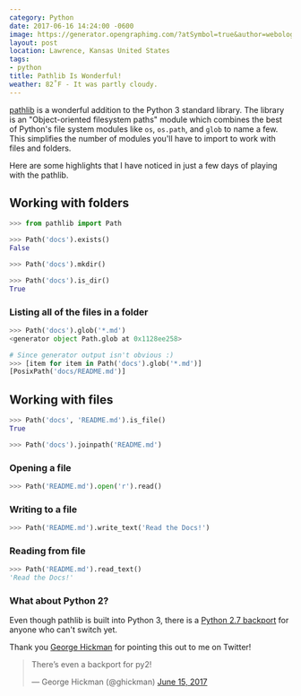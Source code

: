 ```yaml
---
category: Python
date: 2017-06-16 14:24:00 -0600
image: https://generator.opengraphimg.com/?atSymbol=true&author=webology&authorSize=text-2xl&style=modern&tags=python&title=Pathlib+Is+Wonderful%21
layout: post
location: Lawrence, Kansas United States
tags:
- python
title: Pathlib Is Wonderful!
weather: 82˚F - It was partly cloudy.
---
```


[pathlib][] is a wonderful addition to the Python 3 standard library. The library is an "Object-oriented filesystem paths" module which combines the best of Python's file system modules like `os`, `os.path`, and `glob` to name a few. This simplifies the number of modules you'll have to import to work with files and folders. 

Here are some highlights that I have noticed in just a few days of playing with the pathlib.

## Working with folders

```python
>>> from pathlib import Path

>>> Path('docs').exists()
False

>>> Path('docs').mkdir()

>>> Path('docs').is_dir()
True
```

### Listing all of the files in a folder

```python
>>> Path('docs').glob('*.md')
<generator object Path.glob at 0x1128ee258>

# Since generator output isn't obvious :)
>>> [item for item in Path('docs').glob('*.md')]
[PosixPath('docs/README.md')]
```

## Working with files

```python
>>> Path('docs', 'README.md').is_file()
True

>>> Path('docs').joinpath('README.md')
```

### Opening a file

```python
>>> Path('README.md').open('r').read()
```

### Writing to a file

```python
>>> Path('README.md').write_text('Read the Docs!')
```

### Reading from file

```python
>>> Path('README.md').read_text()
'Read the Docs!'
```

### What about Python 2?

Even though pathlib is built into Python 3, there is a [Python 2.7 backport](https://github.com/mcmtroffaes/pathlib2) for anyone who can't switch yet.

Thank you [George Hickman](https://twitter.com/ghickman) for pointing this out to me on Twitter!

<blockquote class="twitter-tweet" data-lang="en"><p lang="en" dir="ltr">There’s even a backport for py2!</p>&mdash; George Hickman (@ghickman) <a href="https://twitter.com/ghickman/status/875256380567015424">June 15, 2017</a></blockquote>
<script async src="//platform.twitter.com/widgets.js" charset="utf-8"></script>

[pathlib]: https://docs.python.org/3/library/pathlib.html
